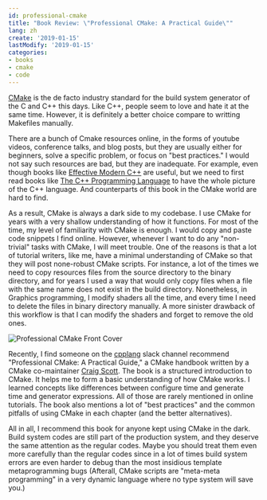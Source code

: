 ```yaml
---
id: professional-cmake
title: "Book Review: \"Professional CMake: A Practical Guide\"" 
lang: zh
create: '2019-01-15'
lastModify: '2019-01-15'
categories:
- books
- cmake
- code
---
```


[CMake](https://cmake.org/) is the de facto industry standard for the build system generator of the C and C++ this days. Like C++, people seem to love and hate it at the same time. However, it is definitely a better choice compare to writting Makefiles manually.

There are a bunch of Cmake resources online, in the forms of youtube videos, conference talks, and blog posts, but they are usually either for beginners, solve a specific problem, or focus on "best practices." I would not say such resources are bad, but they are inadequate. For example, even though books like [Effective Modern C++](https://www.amazon.com/Effective-Modern-Specific-Ways-Improve/dp/1491903996) are useful, but we need to first read books like [The C++ Programming Language](https://www.amazon.com/C-Programming-Language-4th/dp/0321563840) to have the whole picture of the C++ language. And counterparts of this book in the CMake world are hard to find.

As a result, CMake is always a dark side to my codebase. I use CMake for years with a very shallow understanding of how it functions. For most of the time, my level of familiarity with CMake is enough. I would copy and paste code snippets I find online. However, whenever I want to do any "non-trivial" tasks with CMake, I will meet trouble.  One of the reasons is that a lot of tutorial writers, like me, have a minimal understanding of CMake so that they will post none-robust CMake scripts. For instance, a lot of the times we need to copy resources files from the source directory to the binary directory, and for years I used a way that would only copy files when a file with the same name does not exist in the build directory. Nonetheless, in Graphics programming, I modify shaders all the time, and every time I need to delete the files in binary directory manually. A more sinister drawback of this workflow is that I can modify the shaders and forget to remove the old ones.


<div class="right-image-container">
  <img src="front-cover.jpg" alt="Professional CMake Front Cover" />
</div>

Recently, I find someone on the [cpplang](https://cpplang.slack.com) slack channel recommend "Professional CMake: A Practical Guide," a CMake handbook written by a CMake co-maintainer  [Craig Scott](https://twitter.com/crascit?lang=en). The book is a structured introduction to CMake. It helps me to form a basic understanding of how CMake works. I learned concepts like differences between configure time and generate time and generator expressions. All of those are rarely mentioned in online tutorials. The book also mentions a lot of "best practices" and the common pitfalls of using CMake in each chapter (and the better alternatives).


All in all, I recommend this book for anyone kept using CMake in the dark. Build system codes are still part of the production system, and they deserve the same attention as the regular codes. Maybe you should treat them even more carefully than the regular codes since in a lot of times build system errors are even harder to debug than the most insidious template metaprogramming bugs (Afterall, CMake scripts are "meta-meta programming" in a very dynamic language where no type system will save you.)
